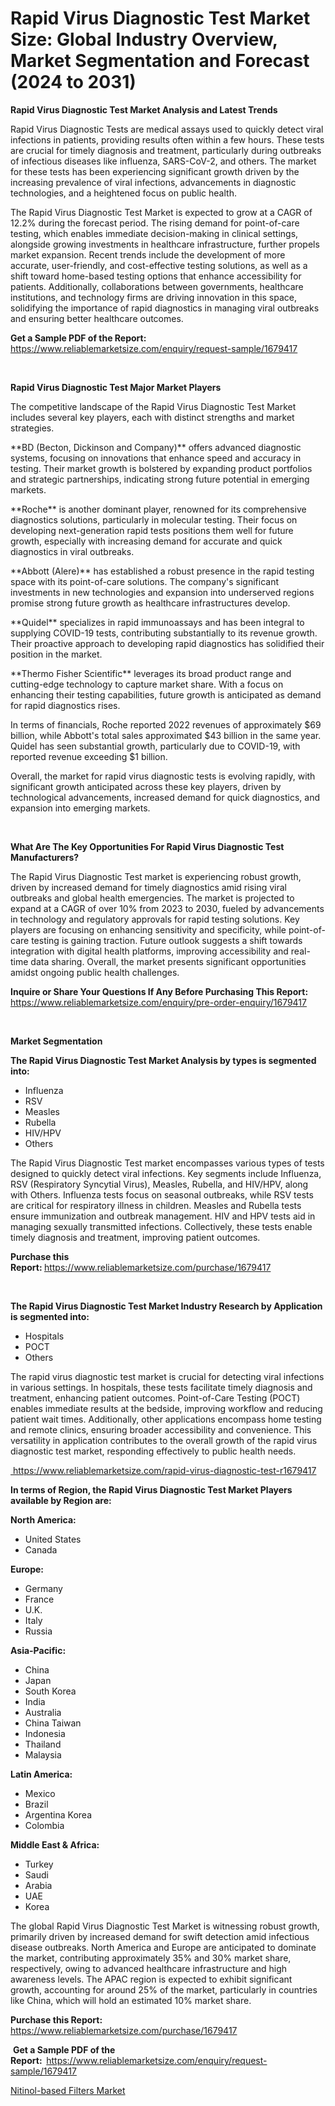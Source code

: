 <p><h1>Rapid Virus Diagnostic Test Market Size: Global Industry Overview, Market Segmentation and Forecast (2024 to 2031)</h1></p><p><strong>Rapid Virus Diagnostic Test Market Analysis and Latest Trends</strong></p>
<p><p>Rapid Virus Diagnostic Tests are medical assays used to quickly detect viral infections in patients, providing results often within a few hours. These tests are crucial for timely diagnosis and treatment, particularly during outbreaks of infectious diseases like influenza, SARS-CoV-2, and others. The market for these tests has been experiencing significant growth driven by the increasing prevalence of viral infections, advancements in diagnostic technologies, and a heightened focus on public health.</p><p>The Rapid Virus Diagnostic Test Market is expected to grow at a CAGR of 12.2% during the forecast period. The rising demand for point-of-care testing, which enables immediate decision-making in clinical settings, alongside growing investments in healthcare infrastructure, further propels market expansion. Recent trends include the development of more accurate, user-friendly, and cost-effective testing solutions, as well as a shift toward home-based testing options that enhance accessibility for patients. Additionally, collaborations between governments, healthcare institutions, and technology firms are driving innovation in this space, solidifying the importance of rapid diagnostics in managing viral outbreaks and ensuring better healthcare outcomes.</p></p>
<p><strong>Get a Sample PDF of the Report:&nbsp;</strong> <a href="https://www.reliablemarketsize.com/enquiry/request-sample/1679417?utm_campaign=1949&utm_medium=2&utm_source=Github&utm_content=ia&utm_term=28122024&utm_id=rapid-virus-diagnostic-test">https://www.reliablemarketsize.com/enquiry/request-sample/1679417</a></p>
<p>&nbsp;</p>
<p><strong>Rapid Virus Diagnostic Test Major Market Players</strong></p>
<p><p>The competitive landscape of the Rapid Virus Diagnostic Test Market includes several key players, each with distinct strengths and market strategies. </p><p>**BD (Becton, Dickinson and Company)** offers advanced diagnostic systems, focusing on innovations that enhance speed and accuracy in testing. Their market growth is bolstered by expanding product portfolios and strategic partnerships, indicating strong future potential in emerging markets.</p><p>**Roche** is another dominant player, renowned for its comprehensive diagnostics solutions, particularly in molecular testing. Their focus on developing next-generation rapid tests positions them well for future growth, especially with increasing demand for accurate and quick diagnostics in viral outbreaks.</p><p>**Abbott (Alere)** has established a robust presence in the rapid testing space with its point-of-care solutions. The company's significant investments in new technologies and expansion into underserved regions promise strong future growth as healthcare infrastructures develop.</p><p>**Quidel** specializes in rapid immunoassays and has been integral to supplying COVID-19 tests, contributing substantially to its revenue growth. Their proactive approach to developing rapid diagnostics has solidified their position in the market.</p><p>**Thermo Fisher Scientific** leverages its broad product range and cutting-edge technology to capture market share. With a focus on enhancing their testing capabilities, future growth is anticipated as demand for rapid diagnostics rises.</p><p>In terms of financials, Roche reported 2022 revenues of approximately $69 billion, while Abbott's total sales approximated $43 billion in the same year. Quidel has seen substantial growth, particularly due to COVID-19, with reported revenue exceeding $1 billion.</p><p>Overall, the market for rapid virus diagnostic tests is evolving rapidly, with significant growth anticipated across these key players, driven by technological advancements, increased demand for quick diagnostics, and expansion into emerging markets.</p></p>
<p>&nbsp;</p>
<p><strong>What Are The Key Opportunities For Rapid Virus Diagnostic Test Manufacturers?</strong></p>
<p><p>The Rapid Virus Diagnostic Test market is experiencing robust growth, driven by increased demand for timely diagnostics amid rising viral outbreaks and global health emergencies. The market is projected to expand at a CAGR of over 10% from 2023 to 2030, fueled by advancements in technology and regulatory approvals for rapid testing solutions. Key players are focusing on enhancing sensitivity and specificity, while point-of-care testing is gaining traction. Future outlook suggests a shift towards integration with digital health platforms, improving accessibility and real-time data sharing. Overall, the market presents significant opportunities amidst ongoing public health challenges.</p></p>
<p><strong>Inquire or Share Your Questions If Any Before Purchasing This Report:</strong> <a href="https://www.reliablemarketsize.com/enquiry/pre-order-enquiry/1679417?utm_campaign=1949&utm_medium=2&utm_source=Github&utm_content=ia&utm_term=28122024&utm_id=rapid-virus-diagnostic-test">https://www.reliablemarketsize.com/enquiry/pre-order-enquiry/1679417</a></p>
<p>&nbsp;</p>
<p><strong>Market Segmentation</strong></p>
<p><strong>The Rapid Virus Diagnostic Test Market Analysis by types is segmented into:</strong></p>
<p><ul><li>Influenza</li><li>RSV</li><li>Measles</li><li>Rubella</li><li>HIV/HPV</li><li>Others</li></ul></p>
<p><p>The Rapid Virus Diagnostic Test market encompasses various types of tests designed to quickly detect viral infections. Key segments include Influenza, RSV (Respiratory Syncytial Virus), Measles, Rubella, and HIV/HPV, along with Others. Influenza tests focus on seasonal outbreaks, while RSV tests are critical for respiratory illness in children. Measles and Rubella tests ensure immunization and outbreak management. HIV and HPV tests aid in managing sexually transmitted infections. Collectively, these tests enable timely diagnosis and treatment, improving patient outcomes.</p></p>
<p><strong>Purchase this Report:&nbsp;</strong><a href="https://www.reliablemarketsize.com/purchase/1679417?utm_campaign=1949&utm_medium=2&utm_source=Github&utm_content=ia&utm_term=28122024&utm_id=rapid-virus-diagnostic-test">https://www.reliablemarketsize.com/purchase/1679417</a></p>
<p>&nbsp;</p>
<p><strong>The Rapid Virus Diagnostic Test Market Industry Research by Application is segmented into:</strong></p>
<p><ul><li>Hospitals</li><li>POCT</li><li>Others</li></ul></p>
<p><p>The rapid virus diagnostic test market is crucial for detecting viral infections in various settings. In hospitals, these tests facilitate timely diagnosis and treatment, enhancing patient outcomes. Point-of-Care Testing (POCT) enables immediate results at the bedside, improving workflow and reducing patient wait times. Additionally, other applications encompass home testing and remote clinics, ensuring broader accessibility and convenience. This versatility in application contributes to the overall growth of the rapid virus diagnostic test market, responding effectively to public health needs.</p></p>
<p><a href="https://www.reliablemarketsize.com/rapid-virus-diagnostic-test-r1679417?utm_campaign=1949&utm_medium=2&utm_source=Github&utm_content=ia&utm_term=28122024&utm_id=rapid-virus-diagnostic-test">&nbsp;https://www.reliablemarketsize.com/rapid-virus-diagnostic-test-r1679417</a></p>
<p><strong>In terms of Region, the Rapid Virus Diagnostic Test Market Players available by Region are:</strong></p>
<p>
    <p> <strong> North America: </strong>
        <ul>
            <li>United States</li>
            <li>Canada</li>
        </ul>
        </p> 
    <p> <strong> Europe: </strong>
        <ul>
            <li>Germany</li>
            <li>France</li>
            <li>U.K.</li>
            <li>Italy</li>
            <li>Russia</li>
        </ul>
        </p> 
    <p> <strong> Asia-Pacific: </strong>
        <ul>
            <li>China</li>
            <li>Japan</li>
            <li>South Korea</li>
            <li>India</li>
            <li>Australia</li>
            <li>China Taiwan</li>
            <li>Indonesia</li>
            <li>Thailand</li>
            <li>Malaysia</li>
        </ul>
        </p> 
    <p> <strong> Latin America: </strong>
        <ul>
            <li>Mexico</li>
            <li>Brazil</li>
            <li>Argentina Korea</li>
            <li>Colombia</li>
        </ul>
        </p> 
    <p> <strong> Middle East & Africa: </strong>
        <ul>
            <li>Turkey</li>
            <li>Saudi</li>
            <li>Arabia</li>
            <li>UAE</li>
            <li>Korea</li>
        </ul>
    </p>
    </p>
<p><p>The global Rapid Virus Diagnostic Test Market is witnessing robust growth, primarily driven by increased demand for swift detection amid infectious disease outbreaks. North America and Europe are anticipated to dominate the market, contributing approximately 35% and 30% market share, respectively, owing to advanced healthcare infrastructure and high awareness levels. The APAC region is expected to exhibit significant growth, accounting for around 25% of the market, particularly in countries like China, which will hold an estimated 10% market share.</p></p>
<p><strong>Purchase this Report: </strong><a href="https://www.reliablemarketsize.com/purchase/1679417?utm_campaign=1949&utm_medium=2&utm_source=Github&utm_content=ia&utm_term=28122024&utm_id=rapid-virus-diagnostic-test">https://www.reliablemarketsize.com/purchase/1679417</a></p>
<p>&nbsp;<strong>Get a Sample PDF of the Report:&nbsp;&nbsp;</strong><a href="https://www.reliablemarketsize.com/enquiry/request-sample/1679417?utm_campaign=1949&utm_medium=2&utm_source=Github&utm_content=ia&utm_term=28122024&utm_id=rapid-virus-diagnostic-test">https://www.reliablemarketsize.com/enquiry/request-sample/1679417</a></p>
<p><strong></strong></p>
<p><p><a href="https://github.com/ashepherd82/Market-Research-Report-List-6/blob/main/nitinol-based-filters-market.md?utm_campaign=1949&utm_medium=2&utm_source=Github&utm_content=ia&utm_term=28122024&utm_id=rapid-virus-diagnostic-test">Nitinol-based Filters Market</a></p></p>